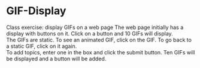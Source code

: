 # GIF-Display
Class exercise: display GIFs on a web page
The web page initially has a display with buttons on it. Click on a button and 10 GIFs will display.  
The GIFs are static. To see an animated GIF, click on the GIF. To go back to a static GIF, click on it again.  
To add topics, enter one in the box and click the submit button. Ten GIFs will be displayed and a button will be added.  
